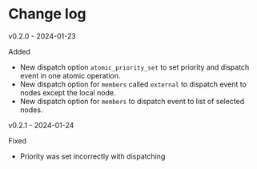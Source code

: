 # Change log

v0.2.0 - 2024-01-23

Added
- New dispatch option `atomic_priority_set` to set priority and dispatch event in one atomic operation.
- New dispatch option for `members` called `external` to dispatch event to nodes except the local node.
- New dispatch option for `members` to dispatch event to list of selected nodes.

v0.2.1 - 2024-01-24

Fixed
- Priority was set incorrectly with dispatching
